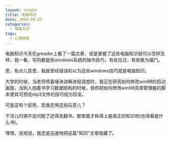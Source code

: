 ```yaml
---
layout: single
title: 电脑知识
date: 2009-09-25
categories:
  - 博客日记
tags:
  - 心情随笔
---
```


电脑知识今天在greader上看了一篇文章，说是掌握了这些电脑知识就可以怎样怎样，我一看，写的都是些windows系统的操作技巧，有些见过，有些极为偏门。

恩，有点儿意思，我就曾经错误的以为这些windows技巧就是电脑知识。

大学的时候，当老师喷着唾沫讲解进程调度时，我正在研究如何修改win98的启动画面，当别人抱着书学习数据结构的时候，我却把如何修改win98资源管理器的脚本使其可预览mp3文件的技巧视为珍宝。

可是这有个屁用，现谁还用这些玩意儿？

干活儿时搞不定问题了还得去翻书，那里面才称得上是真正的知识吧(也得看是什么书)。

嘿嘿，说规说，我还是迅速地把这篇\"知识\"文章收藏了。
